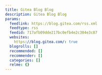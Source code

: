 ```yaml
---
title: Gitea Blog Blog
description: Gitea Blog Blog
params:
  feedlink: https://blog.gitea.com/rss.xml
  feedtype: rss
  feedid: 717afb09dde217bc0efb4e2c304e3c87
  websites:
    https://blog.gitea.com/: true
  blogrolls: []
  recommended: []
  recommender: []
  categories: []
  relme: {}
---
```

